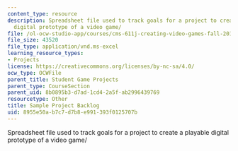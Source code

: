```yaml
---
content_type: resource
description: Spreadsheet file used to track goals for a project to create a playable
  digital prototype of a video game/
file: /ol-ocw-studio-app/courses/cms-611j-creating-video-games-fall-2014/8955e50ab7c7d7b8e991393f0125707b_MITCMS_611JF14_SamplBacklg.xls
file_size: 43520
file_type: application/vnd.ms-excel
learning_resource_types:
- Projects
license: https://creativecommons.org/licenses/by-nc-sa/4.0/
ocw_type: OCWFile
parent_title: Student Game Projects
parent_type: CourseSection
parent_uid: 8b0895b3-d7ad-1cd4-2a5f-ab2996439769
resourcetype: Other
title: Sample Project Backlog
uid: 8955e50a-b7c7-d7b8-e991-393f0125707b
---
```

Spreadsheet file used to track goals for a project to create a playable digital prototype of a video game/